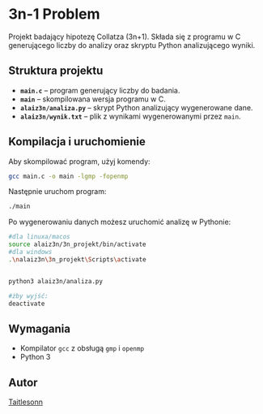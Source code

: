 # 3n-1 Problem

Projekt badający hipotezę Collatza (3n+1). Składa się z programu w C generującego liczby do analizy oraz skryptu Python analizującego wyniki.

## Struktura projektu
- **`main.c`** – program generujący liczby do badania.
- **`main`** – skompilowana wersja programu w C.
- **`alaiz3n/analiza.py`** – skrypt Python analizujący wygenerowane dane.
- **`alaiz3n/wynik.txt`** – plik z wynikami wygenerowanymi przez `main`.

## Kompilacja i uruchomienie
Aby skompilować program, użyj komendy:
```bash
gcc main.c -o main -lgmp -fopenmp
```

Następnie uruchom program:
```bash
./main
```

Po wygenerowaniu danych możesz uruchomić analizę w Pythonie:
```bash
#dla linuxa/macos
source alaiz3n/3n_projekt/bin/activate
#dla windows
.\nalaiz3n\3n_projekt\Scripts\activate


python3 alaiz3n/analiza.py

#żby wyjść:
deactivate
```

## Wymagania
- Kompilator `gcc` z obsługą `gmp` i `openmp`
- Python 3

## Autor
[Taitlesonn](https://github.com/Taitlesonn)

